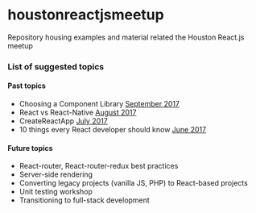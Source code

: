 # houstonreactjsmeetup
Repository housing examples and material related the Houston React.js meetup

### List of suggested topics

#### Past topics
* Choosing a Component Library [September 2017](https://www.meetup.com/Houston-React-Js-Group/events/242776945/)
* React vs React-Native [August 2017](https://www.meetup.com/Houston-React-Js-Group/events/242164538/)
* CreateReactApp [July 2017](https://www.meetup.com/Houston-React-Js-Group/events/241774371/)
* 10 things every React developer should know [June 2017](https://www.meetup.com/Houston-React-Js-Group/events/240297939/)

#### Future topics
* React-router, React-router-redux best practices
* Server-side rendering
* Converting legacy projects (vanilla JS, PHP) to React-based projects
* Unit testing workshop
* Transitioning to full-stack development
